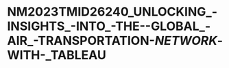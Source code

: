 # NM2023TMID26240_UNLOCKING_-INSIGHTS_-INTO_-THE--GLOBAL_-AIR_-TRANSPORTATION-_NETWORK_-WITH-_TABLEAU